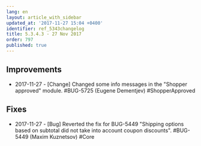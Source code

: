 ```yaml
---
lang: en
layout: article_with_sidebar
updated_at: '2017-11-27 15:04 +0400'
identifier: ref_5343changelog
title: 5.3.4.3 - 27 Nov 2017
order: 797
published: true
---
```

## Improvements
* 2017-11-27 - [Change] Changed some info messages in the "Shopper approved" module. #BUG-5725 (Eugene Dementjev) #ShopperApproved

## Fixes
* 2017-11-27 - [Bug] Reverted the fix for BUG-5449 "Shipping options based on subtotal did not take into account coupon discounts". #BUG-5449 (Maxim Kuznetsov) #Core
